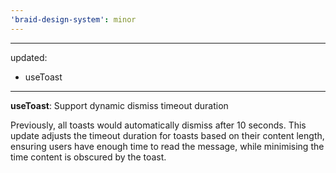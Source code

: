 ```yaml
---
'braid-design-system': minor
---
```


---
updated:
  - useToast
---

**useToast**: Support dynamic dismiss timeout duration

Previously, all toasts would automatically dismiss after 10 seconds.
This update adjusts the timeout duration for toasts based on their content length, ensuring users have enough time to read the message, while minimising the time content is obscured by the toast.

